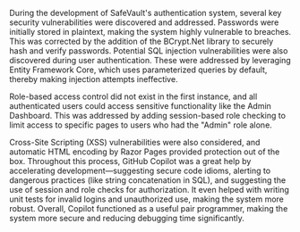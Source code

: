 During the development of SafeVault's authentication system, several key security vulnerabilities were discovered and addressed. Passwords were initially stored in plaintext, making the system highly vulnerable to breaches. This was corrected by the addition of the BCrypt.Net library to securely hash and verify passwords. Potential SQL injection vulnerabilities were also discovered during user authentication. These were addressed by leveraging Entity Framework Core, which uses parameterized queries by default, thereby making injection attempts ineffective.

Role-based access control did not exist in the first instance, and all authenticated users could access sensitive functionality like the Admin Dashboard. This was addressed by adding session-based role checking to limit access to specific pages to users who had the "Admin" role alone.

Cross-Site Scripting (XSS) vulnerabilities were also considered, and automatic HTML encoding by Razor Pages provided protection out of the box. Throughout this process, GitHub Copilot was a great help by accelerating development—suggesting secure code idioms, alerting to dangerous practices (like string concatenation in SQL), and suggesting the use of session and role checks for authorization. It even helped with writing unit tests for invalid logins and unauthorized use, making the system more robust. Overall, Copilot functioned as a useful pair programmer, making the system more secure and reducing debugging time significantly.